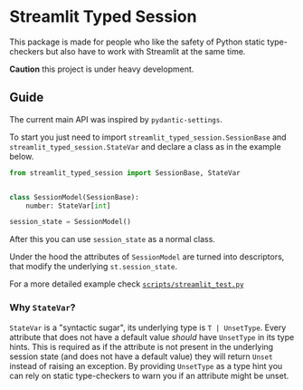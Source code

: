 # Streamlit Typed Session

This package is made for people who like the safety of Python static type-checkers but also have to work with Streamlit at the same time.

**Caution** this project is under heavy development.

## Guide

The current main API was inspired by `pydantic-settings`.

To start you just need to import `streamlit_typed_session.SessionBase` and `streamlit_typed_session.StateVar` and declare a class as in the example below.

```py
from streamlit_typed_session import SessionBase, StateVar


class SessionModel(SessionBase):
    number: StateVar[int]

session_state = SessionModel()
```

After this you can use `session_state` as a normal class.

Under the hood the attributes of `SessionModel` are turned into descriptors, that modify the underlying `st.session_state`.

For a more detailed example check [`scripts/streamlit_test.py`](./scripts/streamlit_test.py)

### Why `StateVar`?

`StateVar` is a "syntactic sugar", its underlying type is `T | UnsetType`. Every attribute that does not have a default value _should_ have `UnsetType` in its type hints. This is required as if the attribute is not present in the underlying session state (and does not have a default value) they will return `Unset` instead of raising an exception. By providing `UnsetType` as a type hint you can rely on static type-checkers to warn you if an attribute might be unset.
